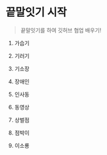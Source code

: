 # 끝말잇기 시작
> 끝말잇기를 하여 깃허브 협업 배우기!

1. 가습기

2. 기러기

3. 기소장

4. 장애인

5. 인사동

6. 동영상

7. 상벌점

8. 점박이

9. 이소룡